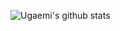 ![Ugaemi's github stats](https://github-readme-stats.vercel.app/api?username=ugaemi&show_icons=true&hide_border=true)
